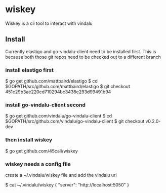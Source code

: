 # wiskey
Wiskey is a cli tool to interact with vindalu



## Install
Currently elastigo and go-vindalu-client need to be installed first. This is because both those git repos need to be checked out to a different branch

### install elastigo first
$ go get github.com/mattbaird/elastigo
$ cd $GOPATH/src/github.com/mattbaird/elastigo
$ git checkout 451c29b3ae220cd710294bc3436e293d99491b94

### install go-vindalu-client second
$ go get github.com/vindalu/go-vindalu-client
$ cd $GOPATH/src/github.com/vindalu/go-vindalu-client
$ git checkout v0.2.0-dev

### then install wiskey
$ go get github.com/45cali/wiskey


### wiskey needs a config file 
create a ~/.vindalu/wiskey file and add the vindalu url

$ cat ~/.vindalu/wiskey
{
  "server": "http://localhost:5050"
}
